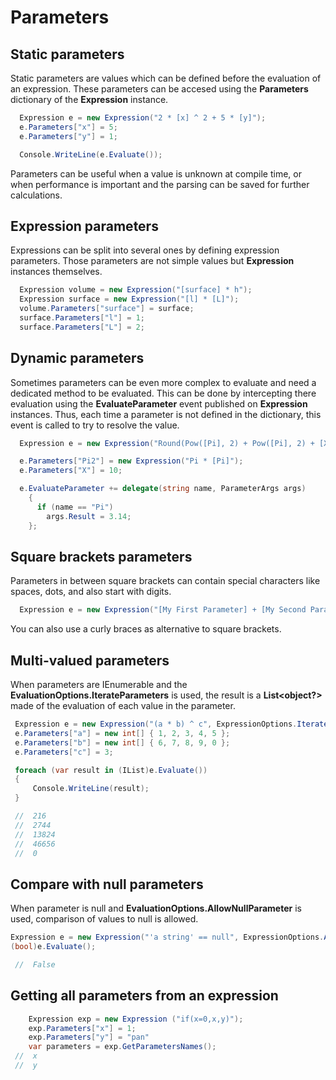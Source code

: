 # Parameters

## Static parameters

Static parameters are values which can be defined before the evaluation of an expression.
These parameters can be accesed using the **Parameters** dictionary of the **Expression** instance.

```c#
  Expression e = new Expression("2 * [x] ^ 2 + 5 * [y]");
  e.Parameters["x"] = 5;
  e.Parameters["y"] = 1;

  Console.WriteLine(e.Evaluate());
```
Parameters can be useful when a value is unknown at compile time, or when performance is important and the parsing can be saved for further calculations.

## Expression parameters

Expressions can be split into several ones by defining expression parameters. Those parameters are not simple values but **Expression** instances themselves.

```c#
  Expression volume = new Expression("[surface] * h");
  Expression surface = new Expression("[l] * [L]");
  volume.Parameters["surface"] = surface;
  surface.Parameters["l"] = 1;
  surface.Parameters["L"] = 2;
```

## Dynamic parameters

Sometimes parameters can be even more complex to evaluate and need a dedicated method to be evaluated. This can be done by intercepting there evaluation using the **EvaluateParameter** event published on **Expression** instances. Thus, each time a parameter is not defined in the dictionary, this event is called to try to resolve the value.

```c#
  Expression e = new Expression("Round(Pow([Pi], 2) + Pow([Pi], 2) + [X], 2)");

  e.Parameters["Pi2"] = new Expression("Pi * [Pi]");
  e.Parameters["X"] = 10;

  e.EvaluateParameter += delegate(string name, ParameterArgs args)
    {
      if (name == "Pi")
        args.Result = 3.14;
    };
```

## Square brackets parameters

Parameters in between square brackets can contain special characters like spaces, dots, and also start with digits.
```c#
  Expression e = new Expression("[My First Parameter] + [My Second Parameter]");
```
You can also use a curly braces as alternative to square brackets.
## Multi-valued parameters

When parameters are IEnumerable and the **EvaluationOptions.IterateParameters** is used, the result is a **List<object?>** made of the evaluation of each value in the parameter.

```c#
 Expression e = new Expression("(a * b) ^ c", ExpressionOptions.IterateParameters);
 e.Parameters["a"] = new int[] { 1, 2, 3, 4, 5 };
 e.Parameters["b"] = new int[] { 6, 7, 8, 9, 0 };
 e.Parameters["c"] = 3;

 foreach (var result in (IList)e.Evaluate())
 {
     Console.WriteLine(result);
 }

 //  216
 //  2744
 //  13824
 //  46656
 //  0
```

## Compare with null parameters
When parameter is null and **EvaluationOptions.AllowNullParameter** is used, comparison of values to null is allowed.

```c#
Expression e = new Expression("'a string' == null", ExpressionOptions.AllowNullParameter);
(bool)e.Evaluate();

 //  False
```

## Getting all parameters from an expression

```c#
	Expression exp = new Expression ("if(x=0,x,y)"); 
    exp.Parameters["x"] = 1;
    exp.Parameters["y"] = "pan"
    var parameters = exp.GetParametersNames(); 
 //  x
 //  y
```